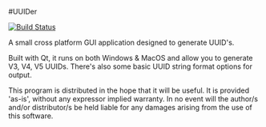 #UUIDer

[![Build Status](https://travis-ci.org/yxbh/UUIDer.svg?branch=master)](https://travis-ci.org/yxbh/UUIDer)

A small cross platform GUI application designed to generate UUID's.

Built with Qt, it runs on both Windows & MacOS and allow you to generate V3, V4, V5 UUIDs. There's also some basic UUID string format options for output.



This program is distributed in the hope that it will be useful. It is provided 'as-is', without any expressor implied warranty. In no event will the author/s and/or distributor/s be held liable for any damages arising from the use of this software.
